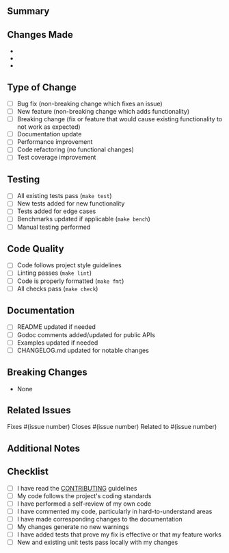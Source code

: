 ## Summary

<!-- Brief description of changes -->

## Changes Made

<!-- List of specific changes -->
-
-
-

## Type of Change

<!-- Mark the relevant option with an "x" -->
- [ ] Bug fix (non-breaking change which fixes an issue)
- [ ] New feature (non-breaking change which adds functionality)
- [ ] Breaking change (fix or feature that would cause existing functionality to not work as expected)
- [ ] Documentation update
- [ ] Performance improvement
- [ ] Code refactoring (no functional changes)
- [ ] Test coverage improvement

## Testing

<!-- Describe the testing you've performed -->
- [ ] All existing tests pass (`make test`)
- [ ] New tests added for new functionality
- [ ] Tests added for edge cases
- [ ] Benchmarks updated if applicable (`make bench`)
- [ ] Manual testing performed

## Code Quality

<!-- Confirm code quality checks -->
- [ ] Code follows project style guidelines
- [ ] Linting passes (`make lint`)
- [ ] Code is properly formatted (`make fmt`)
- [ ] All checks pass (`make check`)

## Documentation

<!-- Confirm documentation updates -->
- [ ] README updated if needed
- [ ] Godoc comments added/updated for public APIs
- [ ] Examples updated if needed
- [ ] CHANGELOG.md updated for notable changes

## Breaking Changes

<!-- List any breaking changes and migration path -->
- None

<!-- If there are breaking changes:
**Migration Guide:**
1.
2.
3.
-->

## Related Issues

<!-- Link related issues -->
Fixes #(issue number)
Closes #(issue number)
Related to #(issue number)

## Additional Notes

<!-- Any additional context for reviewers -->

## Checklist

<!-- Final checklist before submitting -->
- [ ] I have read the [CONTRIBUTING](CONTRIBUTING.md) guidelines
- [ ] My code follows the project's coding standards
- [ ] I have performed a self-review of my own code
- [ ] I have commented my code, particularly in hard-to-understand areas
- [ ] I have made corresponding changes to the documentation
- [ ] My changes generate no new warnings
- [ ] I have added tests that prove my fix is effective or that my feature works
- [ ] New and existing unit tests pass locally with my changes